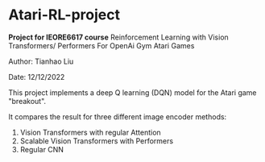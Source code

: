 # Atari-RL-project

**Project for IEORE6617 course**
Reinforcement Learning with Vision Transformers/ Performers For OpenAi Gym Atari Games

Author: Tianhao Liu

Date: 12/12/2022

This project implements a deep Q learning (DQN) model for the Atari game "breakout". 

It compares the result for three different image encoder methods: 
  1. Vision Transformers with regular Attention
  2. Scalable Vision Transformers with Performers
  3. Regular CNN 
